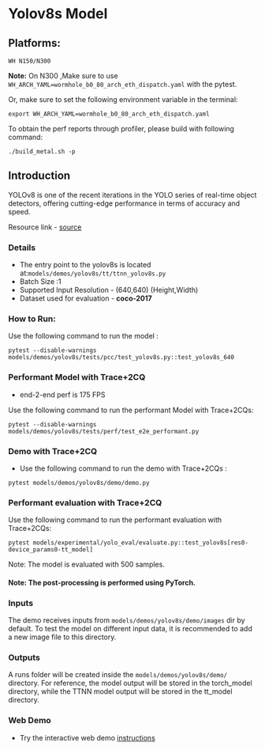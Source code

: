 # Yolov8s Model

## Platforms:

    WH N150/N300
**Note:** On N300 ,Make sure to use `WH_ARCH_YAML=wormhole_b0_80_arch_eth_dispatch.yaml` with the pytest.

Or, make sure to set the following environment variable in the terminal:
```
export WH_ARCH_YAML=wormhole_b0_80_arch_eth_dispatch.yaml
```

To obtain the perf reports through profiler, please build with following command:
```
./build_metal.sh -p
```

## Introduction

YOLOv8 is one of the recent iterations in the YOLO series of real-time object detectors, offering cutting-edge performance in terms of accuracy and speed.

Resource link - [source](https://github.com/ultralytics/ultralytics/blob/main/ultralytics/models/yolo/model.py)

### Details

- The entry point to the yolov8s is located at:`models/demos/yolov8s/tt/ttnn_yolov8s.py`
- Batch Size :1
- Supported Input Resolution - (640,640) (Height,Width)
- Dataset used for evaluation - **coco-2017**

### How to Run:

Use the following command to run the model :

```
pytest --disable-warnings models/demos/yolov8s/tests/pcc/test_yolov8s.py::test_yolov8s_640
```

### Performant Model with Trace+2CQ

- end-2-end perf is 175 FPS

Use the following command to run the performant Model with Trace+2CQs:

```
pytest --disable-warnings models/demos/yolov8s/tests/perf/test_e2e_performant.py
```

### Demo with Trace+2CQ

- Use the following command to run the demo with Trace+2CQs :
```
pytest models/demos/yolov8s/demo/demo.py
```

### Performant evaluation with Trace+2CQ
Use the following command to run the performant evaluation with Trace+2CQs:

```
pytest models/experimental/yolo_eval/evaluate.py::test_yolov8s[res0-device_params0-tt_model]
```
Note: The model is evaluated with 500 samples.

#### Note: The post-processing is performed using PyTorch.

### Inputs
The demo receives inputs from `models/demos/yolov8s/demo/images` dir by default. To test the model on different input data, it is recommended to add a new image file to this directory.

### Outputs
A runs folder will be created inside the `models/demos/yolov8s/demo/` directory. For reference, the model output will be stored in the torch_model directory, while the TTNN model output will be stored in the tt_model directory.

### Web Demo
- Try the interactive web demo [instructions](https://github.com/tenstorrent/tt-metal/blob/main/models/demos/yolov8s/README.md)
